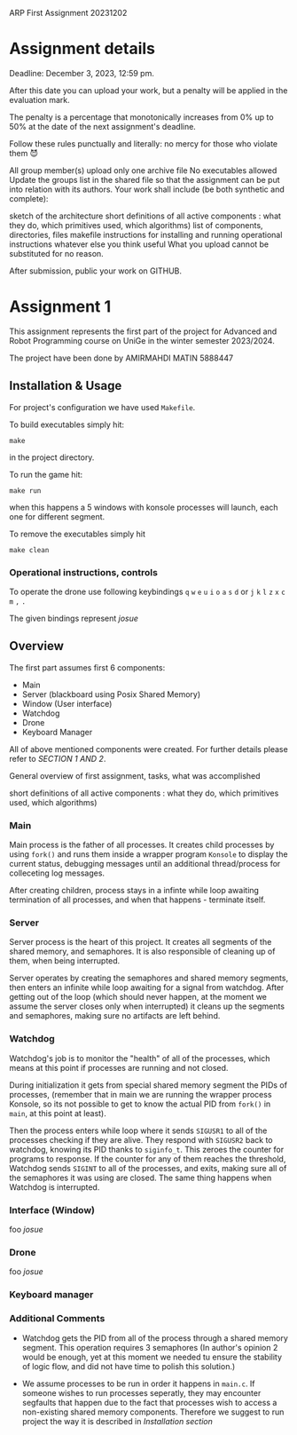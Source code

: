 ARP First Assignment 20231202
# Assignment details
Deadline: December 3, 2023, 12:59 pm.

After this date you can upload your work, but a penalty will be applied in the evaluation mark. 

The penalty is a percentage that monotonically increases from 0% up to 50% at the date of the next assignment's deadline.

 Follow these rules punctually and literally: no mercy for those who violate them 😈

All group member(s) upload only one archive file
No executables allowed
Update the groups list in the shared file so that the assignment can be put into relation with its authors.
Your work shall include (be both synthetic and complete):

sketch of the architecture
short definitions of all active components : what they do, which primitives used, which algorithms)
list of components, directories, files
makefile
instructions for installing and running
operational instructions
whatever else you think useful
What you upload cannot be substituted for no reason.

After submission, public your work on GITHUB.

# Assignment 1
This assignment represents the first part of the project for Advanced and Robot Programming course on UniGe in the winter semester 2023/2024.

The project have been done by AMIRMAHDI MATIN 5888447

## Installation & Usage
For project's configuration we have used `Makefile`.

To build executables simply hit:
```
make
```
in the project directory.

To run the game hit:
```
make run
```
when this happens a 5 windows with konsole processes will launch, each one for different segment.

To remove the executables simply hit 
```
make clean
```

### Operational instructions, controls
To operate the drone use following keybindings
    `q` `w` `e`       `u` `i` `o`
    `a` `s` `d`   or  `j` `k` `l`
    `z` `x` `c`       `m` `,` `.`

The given bindings represent *josue*

## Overview 
The first part assumes first 6 components:
- Main
- Server (blackboard using Posix Shared Memory)
- Window (User interface)
- Watchdog
- Drone
- Keyboard Manager

All of above mentioned components were created. For further details please refer to *SECTION 1 AND 2*.


General overview of first assignment, tasks, what was accomplished

short definitions of all active components : what they do, which primitives used, which algorithms)

### Main
Main process is the father of all processes. It creates child processes by using `fork()` and runs them inside a wrapper program `Konsole` to display the current status, debugging messages until an additional thread/process for colleceting log messages.

After creating children, process stays in a infinte while loop awaiting termination of all processes, and when that happens - terminate itself.

### Server
Server process is the heart of this project. It creates all segments of the shared memory, and semaphores. It is also responsible of cleaning up of them, when being interrupted.

Server operates by creating the semaphores and shared memory segments, then enters an infinite while loop awaiting for a signal from watchdog. After getting out of the loop (which should never happen, at the moment we assume the server closes only when interrupted) it cleans up the segments and semaphores, making sure no artifacts are left behind. 


### Watchdog
Watchdog's job is to monitor the "health" of all of the processes, which means at this point if processes are running and not closed.

During initialization it gets from special shared memory segment the PIDs of processes, (remember that in main we are running the wrapper process Konsole, so its not possible to get to know the actual PID from `fork()` in `main`, at this point at least).

Then the process enters while loop where it sends `SIGUSR1` to all of the processes checking if they are alive. They respond with `SIGUSR2` back to watchdog, knowing its PID thanks to `siginfo_t`. This zeroes the counter for programs to response. If the counter for any of them reaches the threshold, Watchdog sends `SIGINT` to all of the processes, and exits, making sure all of the semaphores it was using are closed. The same thing happens when Watchdog is interrupted.

### Interface (Window)
foo *josue*
### Drone
foo *josue*
### Keyboard manager

### Additional Comments
- Watchdog gets the PID from all of the process through a shared memory segment. This operation requires 3 semaphores (In author's opinion 2 would be enough, yet at this moment we needed tu ensure the stability of logic flow, and did not have time to polish this solution.)

- We assume processes to be run in order it happens in `main.c`. If someone wishes to run processes seperatly, they may encounter segfaults that happen due to the fact that processes wish to access a non-existing shared memory components. Therefore we suggest to run project the way it is described in *Installation section*

